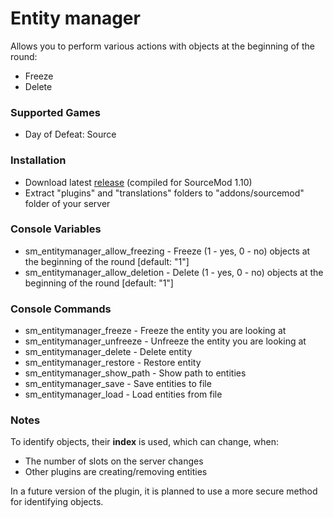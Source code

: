 # Entity manager

Allows you to perform various actions with objects at the beginning of the round:

* Freeze
* Delete

### Supported Games

* Day of Defeat: Source

### Installation

* Download latest [release](https://github.com/dronelektron/entity-manager/releases) (compiled for SourceMod 1.10)
* Extract "plugins" and "translations" folders to "addons/sourcemod" folder of your server

### Console Variables

* sm_entitymanager_allow_freezing - Freeze (1 - yes, 0 - no) objects at the beginning of the round [default: "1"]
* sm_entitymanager_allow_deletion - Delete (1 - yes, 0 - no) objects at the beginning of the round [default: "1"]

### Console Commands

* sm_entitymanager_freeze - Freeze the entity you are looking at
* sm_entitymanager_unfreeze - Unfreeze the entity you are looking at
* sm_entitymanager_delete - Delete entity
* sm_entitymanager_restore - Restore entity
* sm_entitymanager_show_path - Show path to entities
* sm_entitymanager_save - Save entities to file
* sm_entitymanager_load - Load entities from file

### Notes

To identify objects, their **index** is used, which can change, when:

* The number of slots on the server changes
* Other plugins are creating/removing entities

In a future version of the plugin, it is planned to use a more secure method for identifying objects.
